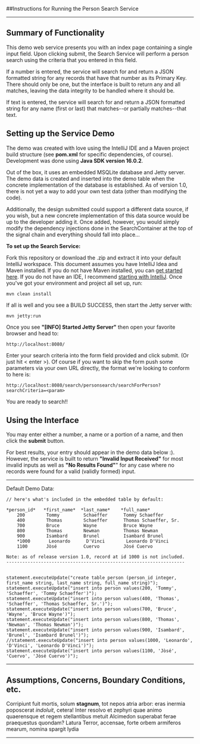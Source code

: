 

##Instructions for Running the Person Search Service

---

## Summary of Functionality
This demo web service presents you with an index page containing a single input field.
Upon clicking submit, the Search Service will perform a person search using the criteria that you entered in this field.

If a number is entered, the service will search for and return a JSON formatted string for any records that have that number as its Primary Key.
There should only be one, but the interface is built to return any and all matches, leaving the data integrity to be handled where it should be.

If text is entered, the service will search for and return a JSON formatted string for any name (first or last) that matches--or partially matches--that text.


## Setting up the Service Demo
The demo was created with love using the IntelliJ IDE and a Maven project build structure (see **pom.xml** for specific dependencies, of course).
Development was done using **Java SDK version 16.0.2**.


Out of the box, it uses an embedded MSQLite database and Jetty server.
The demo data is created and inserted into the demo table when the concrete implementation of the database is established.
As of version 1.0, there is not yet a way to add your own test data (other than modifying the code).


Additionally, the design submitted could support a different data source, if you wish, but a new concrete implementation of this data source would be up to the developer adding it.
Once added, however, you would simply modify the dependency injections done in the SearchContainer at the top of the signal chain and everything should fall into place...



**To set up the Search Service:**

Fork this repository or download the .zip and extract it into your default IntelliJ workspace.
This document assumes you have IntelliJ Idea and Maven installed.
If you do not have Maven installed, you can [get started here](https://maven.apache.org/guides/getting-started/maven-in-five-minutes.html).
If you do not have an IDE, I recommend [starting with IntelliJ](https://www.jetbrains.com/help/idea/getting-started.html).
Once you've got your environment and project all set up, run:

    mvn clean install

If all is well and you see a BUILD SUCCESS, then start the Jetty server with:

    mvn jetty:run

Once you see **"[INFO] Started Jetty Server"** then open your favorite browser and head to:

    http://localhost:8080/

Enter your search criteria into the form field provided and click submit.
(Or just hit < enter >).  Of course if you want to skip the form push some parameters via your own 
URL directly, the format we're looking to conform to here is:

    http://localhost:8080/search/personsearch/searchForPerson?searchCriteria=<param>

You are ready to search!!




## Using the Interface
You may enter either a number, a name or a portion of a name, and then click the **submit** button.

For best results, your entry should appear in the demo data below :).
However, the service is built to return **"Invalid Input Received"** for most invalid inputs as well 
as **"No Results Found"**" for any case where no records were found for a valid (validly formed) input. 



---

Default Demo Data:

    // here's what's included in the embedded table by default:

    *person_id*   *first_name*  *last_name*    *full_name*
        200        Tommy         Schaeffer      Tommy Schaeffer
        400        Thomas        Schaeffer      Thomas Schaeffer, Sr.
        700        Bruce         Wayne          Bruce Wayne
        800        Thomas        Newman         Thomas Newman
        900        Isambard      Brunel         Isambard Brunel
        *1000       Leonardo      D'Vinci        Leonardo D'Vinci
        1100       Jòsé          Cuervo         Jòsé Cuervo

    Note: as of release version 1.0, record at id 1000 is not included.
    -------------------------------------------------------------------


    statement.executeUpdate("create table person (person_id integer, first_name string, last_name string, full_name string)");
    statement.executeUpdate("insert into person values(200, 'Tommy', 'Schaeffer', 'Tommy Schaeffer')");
    statement.executeUpdate("insert into person values(400, 'Thomas', 'Schaeffer', 'Thomas Schaeffer, Sr.')");
    statement.executeUpdate("insert into person values(700, 'Bruce', 'Wayne', 'Bruce Wayne')");
    statement.executeUpdate("insert into person values(800, 'Thomas', 'Newman', 'Thomas Newman')");
    statement.executeUpdate("insert into person values(900, 'Isambard', 'Brunel', 'Isambard Brunel')");
    //statement.executeUpdate("insert into person values(1000, 'Leonardo', 'D'Vinci', 'Leonardo D'Vinci')");
    statement.executeUpdate("insert into person values(1100, 'Jòsé', 'Cuervo', 'Jòsé Cuervo')");




---


## Assumptions, Concerns, Boundary Conditions, etc.
Corripiunt fuit mortis, solum **stagnum**, tot nepos atria arbor: eras inermia
poposcerat *indoluit*, cetera! Inter resolvo et zephyri quae animo quaerensque
et regem stellantibus metuit Alcimedon superabat ferae praequestus quondam?
Latura Terror, accensae, forte orbem armiferos mearum, nomina spargit lydia


---

